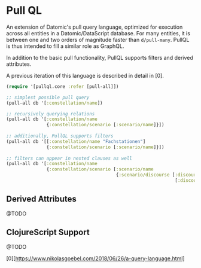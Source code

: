 # Pull QL

An extension of Datomic's pull query language, optimized for execution
across all entities in a Datomic/DataScript database. For many
entities, it is between one and two orders of magnitude faster than
`d/pull-many`. PullQL is thus intended to fill a similar role as
GraphQL. 

In addition to the basic pull functionality, PullQL supports filters
and derived attributes.

A previous iteration of this language is described in detail in [0].

``` clojure
(require '[pullql.core :refer [pull-all]])

;; simplest possible pull query
(pull-all db '[:constellation/name])

;; recursively querying relations
(pull-all db '[:constellation/name
               {:constellation/scenario [:scenario/name]}])
               
;; additionally, PullQL supports filters
(pull-all db '[[:constellation/name "Fachstationen"]
               {:constellation/scenario [:scenario/name]}])
               
;; filters can appear in nested clauses as well
(pull-all db '[:constellation/name
               {:constellation/scenario [:scenario/name
                                         {:scenario/discourse [:discourse/name
										                       [:discourse/niveau 1]]}]}])
```

## Derived Attributes

@TODO

## ClojureScript Support

@TODO

[0][https://www.nikolasgoebel.com/2018/06/26/a-query-language.html]
